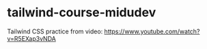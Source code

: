 # tailwind-course-midudev
Tailwind CSS practice from video: https://www.youtube.com/watch?v=R5EXap3vNDA